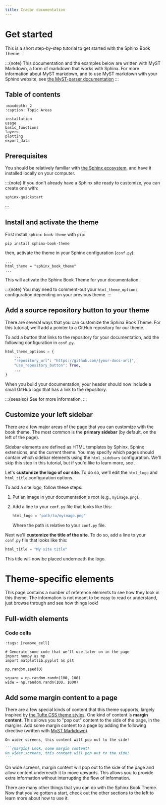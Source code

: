 ```yaml
---
title: Cradar documentation
---
```

# Get started

This is a short step-by-step tutorial to get started with the Sphinx Book Theme.

:::{note}
This documentation and the examples below are written with MyST Markdown, a form
of markdown that works with Sphinx. For more information about MyST markdown, and
to use MyST markdown with your Sphinx website,
see [the MyST-parser documentation](https://myst-parser.readthedocs.io/)
:::

## Table of contents

```{toctree}
:maxdepth: 2
:caption: Topic Areas

installation
usage
basic_functions
layers
plotting
export_data
```

## Prerequisites

You should be relatively familiar with [the Sphinx ecosystem](http://www.sphinx-doc.org/), and have it installed locally on your computer.

:::{note}
If you don't already have a Sphinx site ready to customize, you can create one with:

```bash
sphinx-quickstart
```
:::

## Install and activate the theme

First install `sphinx-book-theme` with `pip`:

```
pip install sphinx-book-theme
```

then, activate the theme in your Sphinx configuration (`conf.py`):

```
...
html_theme = "sphinx_book_theme"
...
```

This will activate the Sphinx Book Theme for your documentation.

:::{note}
You may need to comment-out your `html_theme_options` configuration depending on your previous theme.
:::

## Add a source repository button to your theme

There are several ways that you can customize the Sphinx Book Theme.
For this tutorial, we'll add a pointer to a GitHub repository for our theme.

To add a button that links to the repository for your documentation, add the following configuration in `conf.py`.

```python
html_theme_options = {
    ...
    "repository_url": "https://github.com/{your-docs-url}",
    "use_repository_button": True,
    ...
}
```

When you build your documentation, your header should now include a small GitHub logo that has a link to the repository.


:::{seealso}
See [](source-files:repository) for more information.
:::

## Customize your left sidebar

There are a few major areas of the page that you can customize with the book theme.
The most common is the **primary sidebar** (by default, on the left of the page).

Sidebar elements are defined as HTML templates by Sphinx, Sphinx extensions, and the current theme.
You may specify which pages should contain which sidebar elements using the `html_sidebars` configuration.
We'll skip this step in this tutorial, but if you'd like to learn more, see [](sidebar-primary:items).

Let's **customize the logo of our site**.
To do so, we'll edit the `html_logo` and `html_title` configuration options.

To add a site logo, follow these steps:

1. Put an image in your documentation's root (e.g., `myimage.png`).
2. Add a line to your `conf.py` file that looks like this:

   ```python
   html_logo = "path/to/myimage.png"
   ```

   Where the path is relative to your `conf.py` file.

Next we'll **customize the title of the site**.
To do so, add a line to your `conf.py` file that looks like this:

```python
html_title = "My site title"
```

This title will now be placed underneath the logo.



# Theme-specific elements

This page contains a number of reference elements to see how they look in this
theme. The information is not meant to be easy to read or understand, just browse
through and see how things look!

## Full-width elements

### Code cells

```{code-cell} ipython3
:tags: [remove_cell]

# Generate some code that we'll use later on in the page
import numpy as np
import matplotlib.pyplot as plt

np.random.seed(0)

square = np.random.randn(100, 100)
wide = np.random.randn(100, 1000)
```


## Add some margin content to a page

There are a few special kinds of content that this theme supports, largely inspired by [the Tufte CSS theme styles](https://edwardtufte.github.io/tufte-css/).
One kind of content is **margin content**.
This allows you to "pop out" content to the side of the page, in the margins.
Add some margin content to a page by adding the following directive (written with [MyST Markdown](https://myst-parser.readthedocs.io)).

```{margin} Look, some margin content!
On wider screens, this content will pop out to the side!
```

````md
```{margin} Look, some margin content!
On wider screens, this content will pop out to the side!
```
````

On wide screens, margin content will pop out to the side of the page and allow content underneath it to move upwards.
This allows you to provide extra information without interrupting the flow of information.

There are many other things that you can do with the Sphinx Book Theme.
Now that you've gotten a start, check out the other sections to the left to learn more about how to use it.